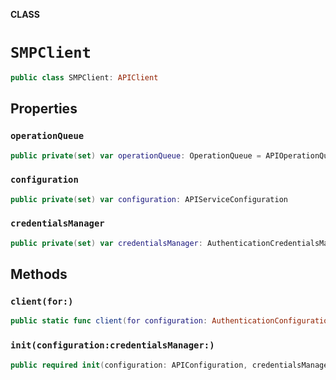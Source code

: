 **CLASS**

# `SMPClient`

```swift
public class SMPClient: APIClient
```

## Properties
### `operationQueue`

```swift
public private(set) var operationQueue: OperationQueue = APIOperationQueue()
```

### `configuration`

```swift
public private(set) var configuration: APIServiceConfiguration
```

### `credentialsManager`

```swift
public private(set) var credentialsManager: AuthenticationCredentialsManager?
```

## Methods
### `client(for:)`

```swift
public static func client(for configuration: AuthenticationConfiguration) -> SMPClient
```

### `init(configuration:credentialsManager:)`

```swift
public required init(configuration: APIConfiguration, credentialsManager: AuthenticationCredentialsManager?)
```
